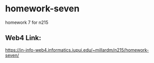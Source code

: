 # homework-seven

homework 7 for n215

## Web4 Link:

https://in-info-web4.informatics.iupui.edu/~millardm/n215/homework-seven/
